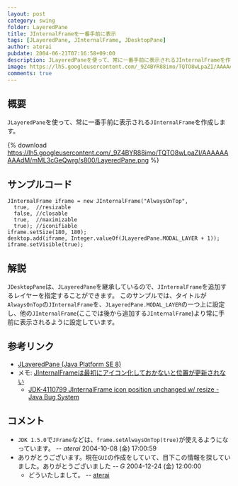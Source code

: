 ```yaml
---
layout: post
category: swing
folder: LayeredPane
title: JInternalFrameを一番手前に表示
tags: [JLayeredPane, JInternalFrame, JDesktopPane]
author: aterai
pubdate: 2004-06-21T07:16:58+09:00
description: JLayeredPaneを使って、常に一番手前に表示されるJInternalFrameを作成します。
image: https://lh5.googleusercontent.com/_9Z4BYR88imo/TQTO8wLpaZI/AAAAAAAAAdM/mML3cGeQwrg/s800/LayeredPane.png
comments: true
---
```

## 概要
`JLayeredPane`を使って、常に一番手前に表示される`JInternalFrame`を作成します。

{% download https://lh5.googleusercontent.com/_9Z4BYR88imo/TQTO8wLpaZI/AAAAAAAAAdM/mML3cGeQwrg/s800/LayeredPane.png %}

## サンプルコード
<pre class="prettyprint"><code>JInternalFrame iframe = new JInternalFrame("AlwaysOnTop",
  true,  //resizable
  false, //closable
  true,  //maximizable
  true); //iconifiable
iframe.setSize(180, 180);
desktop.add(iframe, Integer.valueOf(JLayeredPane.MODAL_LAYER + 1));
iframe.setVisible(true);
</code></pre>

## 解説
`JDesktopPane`は、`JLayeredPane`を継承しているので、`JInternalFrame`を追加するレイヤーを指定することができます。
このサンプルでは、タイトルが`AlwaysOnTop`の`JInternalFrame`を、`JLayeredPane.MODAL_LAYER`の一つ上に設定し、他の`JInternalFrame`(ここでは後から追加する`JInternalFrame`)より常に手前に表示されるように設定しています。

## 参考リンク
- [JLayeredPane (Java Platform SE 8)](https://docs.oracle.com/javase/jp/8/docs/api/javax/swing/JLayeredPane.html)
- メモ: [JInternalFrameは最初にアイコン化しておかないと位置が更新されない](http://d.hatena.ne.jp/tori31001/20060901)
    - [JDK-4110799 JInternalFrame icon position unchanged w/ resize - Java Bug System](https://bugs.openjdk.java.net/browse/JDK-4110799)

<!-- dummy comment line for breaking list -->

## コメント
- `JDK 1.5.0`で`JFrame`などは、`frame.setAlwaysOnTop(true)`が使えるようになっています。 -- *aterai* 2004-10-08 (金) 17:00:59
- ありがとうございます。現在`GUI`の作成をしていて、目下この情報を探していました。ありがとうございました -- *G* 2004-12-24 (金) 12:00:00
    - どういたしまして。 -- [aterai](http://ateraimemo.com/aterai.html)

<!-- dummy comment line for breaking list -->
